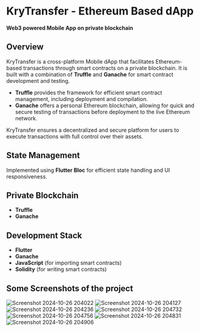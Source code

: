 # KryTransfer - Ethereum Based dApp
**Web3 powered Mobile App on private blockchain**

## Overview
KryTransfer is a cross-platform Mobile dApp that facilitates Ethereum-based transactions through smart contracts on a private blockchain. It is built with a combination of **Truffle** and **Ganache** for smart contract development and testing. 

- **Truffle** provides the framework for efficient smart contract management, including deployment and compilation.
- **Ganache** offers a personal Ethereum blockchain, allowing for quick and secure testing of transactions before deployment to the live Ethereum network.

KryTransfer ensures a decentralized and secure platform for users to execute transactions with full control over their assets.

## State Management
Implemented using **Flutter Bloc** for efficient state handling and UI responsiveness.

## Private Blockchain
- **Truffle** 
- **Ganache**

## Development Stack
- **Flutter**
- **Ganache**
- **JavaScript** (for importing smart contracts)
- **Solidity** (for writing smart contracts)

## Some Screenshots of the project
![Screenshot 2024-10-26 204022](https://github.com/user-attachments/assets/42d9e817-17e0-4a37-9249-db14710978cb)
![Screenshot 2024-10-26 204127](https://github.com/user-attachments/assets/f383cc33-624f-4cb2-88bd-7e046cad32d0)
![Screenshot 2024-10-26 204236](https://github.com/user-attachments/assets/189a676c-c157-44ee-b76d-e97db553a90c)
![Screenshot 2024-10-26 204732](https://github.com/user-attachments/assets/e907a32c-06f2-46ba-bdf6-0d66d2ccb4d7)
![Screenshot 2024-10-26 204756](https://github.com/user-attachments/assets/8af208c6-bcce-4ea8-84cc-04657d4b2324)
![Screenshot 2024-10-26 204831](https://github.com/user-attachments/assets/11165c39-f4ba-4757-a512-d3e83a174a66)
![Screenshot 2024-10-26 204906](https://github.com/user-attachments/assets/0467c6c9-1c3b-45b6-b559-659dba59c12b)





